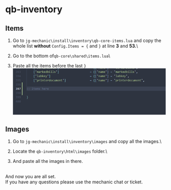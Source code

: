 # qb-inventory

## Items

1. Go to `jg-mechanic\install\inventory\qb-core-items.lua` and copy the whole list **without** `Config.Items = {` and `}` at line **3** and **53.**\

2. Go to the bottom of`qb-core\shared\items.lua`\

3. Paste all the items before the last `}`\
   <img src="../../.gitbook/assets/image (1) (1).png" alt="" data-size="original">

## Images

1. Go to `jg-mechanic\install\inventory\images` and copy all the images.\

2. Locate the `qb-inventory\html\images` folder.\

3. And paste all the images in there.

\
And now you are all set.\
If you have any questions please use the mechanic chat or ticket.
